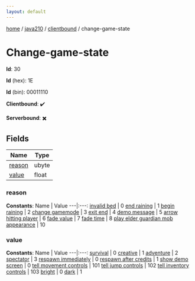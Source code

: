 ```yaml
---
layout: default
---
```


[home](/)  /  [java210](/protocol/java210)  /  [clientbound](/protocol/java210/clientbound)  /  change-game-state

# Change-game-state

**Id**: 30

**Id** (hex): 1E

**Id** (bin): 00011110

**Clientbound**: ✔️

**Serverbound**: ✖️

## Fields

Name | Type
---|---
[reason](#reason) | ubyte
[value](#value) | float

### reason

**Constants**:
Name | Value
---|:---:
[invalid bed](reason_invalid-bed) | 0
[end raining](reason_end-raining) | 1
[begin raining](reason_begin-raining) | 2
[change gamemode](reason_change-gamemode) | 3
[exit end](reason_exit-end) | 4
[demo message](reason_demo-message) | 5
[arrow hitting player](reason_arrow-hitting-player) | 6
[fade value](reason_fade-value) | 7
[fade time](reason_fade-time) | 8
[play elder guardian mob appearance](reason_play-elder-guardian-mob-appearance) | 10

### value

**Constants**:
Name | Value
---|:---:
[survival](value_survival) | 0
[creative](value_creative) | 1
[adventure](value_adventure) | 2
[spectator](value_spectator) | 3
[respawn immediately](value_respawn-immediately) | 0
[respawn after credits](value_respawn-after-credits) | 1
[show demo screen](value_show-demo-screen) | 0
[tell movement controls](value_tell-movement-controls) | 101
[tell jump controls](value_tell-jump-controls) | 102
[tell inventory controls](value_tell-inventory-controls) | 103
[bright](value_bright) | 0
[dark](value_dark) | 1

